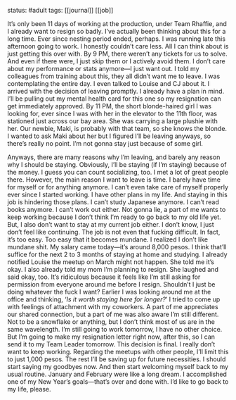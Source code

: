 status: #adult 
tags: [[journal]] [[job]]

It’s only been 11 days of working at the production, under Team Rhaffie, and I already want to resign so badly. I’ve actually been thinking about this for a long time. Ever since nesting period ended, perhaps. I was running late this afternoon going to work. I honestly couldn’t care less. All I can think about is just getting this over with. By 9 PM, there weren’t any tickets for us to solve. And even if there were, I just skip them or I actively avoid them. I don’t care about my performance or stats anymore—I just want out. I told my colleagues from training about this, they all didn’t want me to leave. I was contemplating the entire day. I even talked to Louise and CJ about it. I arrived with the decision of leaving promptly. I already have a plan in mind. I’ll be pulling out my mental health card for this one so my resignation can get immediately approved. By 11 PM, the short blonde-haired girl I was looking for, ever since I was with her in the elevator to the 11th floor, was stationed just across our bay area. She was carrying a large plushie with her. Our newbie, Maki, is probably with that team, so she knows the blonde. I wanted to ask Maki about her but I figured I’ll be leaving anyways, so there’s really no point. I’m not gonna stay just because of some girl. 

Anyways, there are many reasons why I’m leaving, and barely any reason why I should be staying. Obviously, I’ll be staying (if I’m staying) because of the money. I guess you can count socializing, too. I met a lot of great people there. However, the main reason I want to leave is time. I barely have time for myself or for anything anymore. I can’t even take care of myself properly ever since I started working. I have other plans in my life. And staying in this job is hindering those plans. I can’t study Japanese anymore. I can’t read books anymore. I can’t work out either. Not gonna lie, a part of me wants to keep working because I don’t think I’m ready to go back to my old life yet. But, I also don’t want to stay at my current job either. I don’t know, I just don’t feel like continuing. The job is not even that fucking difficult. In fact, it’s too easy. Too easy that it becomes mundane. I realized I don’t like mundane shit. My salary came today—it’s around 8,000 pesos. I think that’ll suffice for the next 2 to 3 months of staying at home and studying. I already notified Louise the meetup on March might not happen. She told me it’s okay. I also already told my mom I’m planning to resign. She laughed and said okay, too. It’s ridiculous because it feels like I’m still asking for permission from everyone around me before I resign. Shouldn’t I just be doing whatever the fuck I want? Earlier I was looking around me at the office and thinking, ‘*Is it worth staying here for longer?*’ I tried to come up with feelings of attachment with my coworkers. A part of me appreciates our shared connection, but a part of me was also aware I’m still different. Not to be a snowflake or anything, but I don’t think most of us are in the same wavelength. I’m still going to work tomorrow, I have no other choice. But I’m going to make my resignation letter right now, after this, so I can send it to my Team Leader tomorrow. This decision is final. I really don’t want to keep working. Regarding the meetups with other people, I’ll limit this to just 1,000 pesos. The rest I’ll be saving up for future necessities. I should start saying my goodbyes now. And then start welcoming myself back to my usual routine. January and February were like a long dream. I accomplished one of my New Year’s goals—that’s over and done with. I’d like to go back to my life, please.
